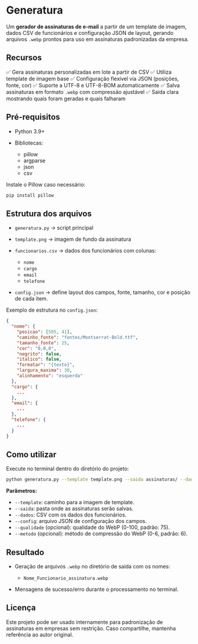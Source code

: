 # Generatura

Um **gerador de assinaturas de e-mail** a partir de um template de imagem, dados CSV de funcionários e configuração JSON de layout, gerando arquivos `.webp` prontos para uso em assinaturas padronizadas da empresa.

## Recursos

✅ Gera assinaturas personalizadas em lote a partir de CSV
✅ Utiliza template de imagem base
✅ Configuração flexível via JSON (posições, fonte, cor)
✅ Suporte a UTF-8 e UTF-8-BOM automaticamente
✅ Salva assinaturas em formato `.webp` com compressão ajustável
✅ Saída clara mostrando quais foram geradas e quais falharam

## Pré-requisitos

* Python 3.9+
* Bibliotecas:

  * pillow
  * argparse
  * json
  * csv

Instale o Pillow caso necessário:

```bash
pip install pillow
```

## Estrutura dos arquivos

* `generatura.py` → script principal

* `template.png` → imagem de fundo da assinatura

* `funcionarios.csv` → dados dos funcionários com colunas:

  * `nome`
  * `cargo`
  * `email`
  * `telefone`

* `config.json` → define layout dos campos, fonte, tamanho, cor e posição de cada item.

Exemplo de estrutura no `config.json`:

```json
{
  "nome": {
    "posicao": [505, 41],
    "caminho_fonte": "fontes/Montserrat-Bold.ttf",
    "tamanho_fonte": 25,
    "cor": "0,0,0",
    "negrito": false,
    "italico": false,
    "formatar": "{texto}",
    "largura_maxima": 30,
    "alinhamento": "esquerda"
  },
  "cargo": {
    ...
  },
  "email": {
    ...
  },
  "telefone": {
    ...
  }
}
```

## Como utilizar

Execute no terminal dentro do diretório do projeto:

```bash
python generatura.py --template template.png --saida assinaturas/ --dados funcionarios.csv --config config.json --qualidade 85 --metodo 6
```

**Parâmetros:**

* `--template`: caminho para a imagem de template.
* `--saida`: pasta onde as assinaturas serão salvas.
* `--dados`: CSV com os dados dos funcionários.
* `--config`: arquivo JSON de configuração dos campos.
* `--qualidade` (opcional): qualidade do WebP (0-100, padrão: 75).
* `--metodo` (opcional): método de compressão do WebP (0-6, padrão: 6).

## Resultado

* Geração de arquivos `.webp` no diretório de saída com os nomes:

  * `Nome_Funcionario_assinatura.webp`
* Mensagens de sucesso/erro durante o processamento no terminal.

## Licença

Este projeto pode ser usado internamente para padronização de assinaturas em empresas sem restrição. Caso compartilhe, mantenha referência ao autor original.
